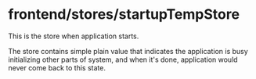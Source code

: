 # frontend/stores/startupTempStore

This is the store when application starts.

The store contains simple plain value that indicates the application is
busy initializing other parts of system, and when it's done, application
would never come back to this state.
